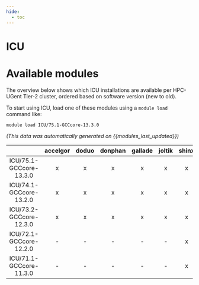 ```yaml
---
hide:
  - toc
---
```


ICU
===

# Available modules


The overview below shows which ICU installations are available per HPC-UGent Tier-2 cluster, ordered based on software version (new to old).

To start using ICU, load one of these modules using a `module load` command like:

```shell
module load ICU/75.1-GCCcore-13.3.0
```

*(This data was automatically generated on {{modules_last_updated}})*  

| |accelgor|doduo|donphan|gallade|joltik|shinx|
| :---: | :---: | :---: | :---: | :---: | :---: | :---: |
|ICU/75.1-GCCcore-13.3.0|x|x|x|x|x|x|
|ICU/74.1-GCCcore-13.2.0|x|x|x|x|x|x|
|ICU/73.2-GCCcore-12.3.0|x|x|x|x|x|x|
|ICU/72.1-GCCcore-12.2.0|-|-|-|-|-|x|
|ICU/71.1-GCCcore-11.3.0|-|-|-|-|-|x|

